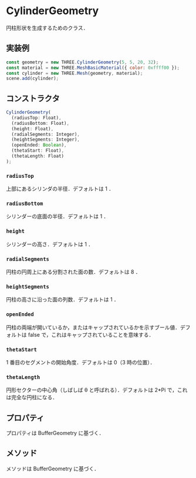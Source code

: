 # CylinderGeometry

円柱形状を生成するためのクラス．

## 実装例

```js
const geometry = new THREE.CylinderGeometry(5, 5, 20, 32);
const material = new THREE.MeshBasicMaterial({ color: 0xffff00 });
const cylinder = new THREE.Mesh(geometry, material);
scene.add(cylinder);
```

## コンストラクタ

```js
CylinderGeometry(
  (radiusTop: Float),
  (radiusBottom: Float),
  (height: Float),
  (radialSegments: Integer),
  (heightSegments: Integer),
  (openEnded: Boolean),
  (thetaStart: Float),
  (thetaLength: Float)
);
```

### `radiusTop`

上部にあるシリンダの半径．デフォルトは 1 ．

### `radiusBottom`

シリンダーの底面の半径．デフォルトは 1 ．

### `height`

シリンダーの高さ．デフォルトは 1 ．

### `radialSegments`

円柱の円周上にある分割された面の数．デフォルトは 8 ．

### `heightSegments`

円柱の高さに沿った面の列数．デフォルトは 1 ．

### `openEnded`

円柱の両端が開いているか，またはキャップされているかを示すブール値．デフォルトは false で，これはキャップされていることを意味する．

### `thetaStart`

1 番目のセグメントの開始角度．デフォルトは 0（3 時の位置）．

### `thetaLength`

円形セクターの中心角（しばしば θ と呼ばれる）．デフォルトは 2\*Pi で，これは完全な円柱になる．

## プロパティ

プロパティは BufferGeometry に基づく．

## メソッド

メソッドは BufferGeometry に基づく．
